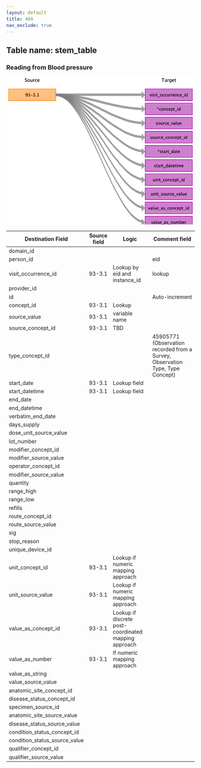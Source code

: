 ```yaml
---
layout: default
title: 404
nav_exclude: true
---
```


## Table name: stem_table

### Reading from Blood pressure

![](md_files/image16.png)

| Destination Field | Source field | Logic | Comment field |
| --- | --- | --- | --- |
| domain_id |  |  |  |
| person_id |  |  | eid |
| visit_occurrence_id | 93-3.1 | Lookup by eid and instance_id | lookup |
| provider_id |  |  |  |
| id |  |  | Auto-increment |
| concept_id | 93-3.1 | Lookup |  |
| source_value | 93-3.1 | variable name |  |
| source_concept_id | 93-3.1 | TBD |  |
| type_concept_id |  |  | 45905771 (Observation recorded from a Survey, Observation Type, Type Concept) |
| start_date | 93-3.1 | Lookup field |  |
| start_datetime | 93-3.1 | Lookup field |  |
| end_date |  |  |  |
| end_datetime |  |  |  |
| verbatim_end_date |  |  |  |
| days_supply |  |  |  |
| dose_unit_source_value |  |  |  |
| lot_number |  |  |  |
| modifier_concept_id |  |  |  |
| modifier_source_value |  |  |  |
| operator_concept_id |  |  |  |
| modifier_source_value |  |  |  |
| quantity |  |  |  |
| range_high |  |  |  |
| range_low |  |  |  |
| refills |  |  |  |
| route_concept_id |  |  |  |
| route_source_value |  |  |  |
| sig |  |  |  |
| stop_reason |  |  |  |
| unique_device_id |  |  |  |
| unit_concept_id | 93-3.1 | Lookup if numeric mapping approach |  |
| unit_source_value | 93-3.1 | Lookup if numeric mapping approach |  |
| value_as_concept_id | 93-3.1 | Lookup if discrete post-coordinated mapping approach |  |
| value_as_number | 93-3.1 | If numeric mapping approach |  |
| value_as_string |  |  |  |
| value_source_value |  |  |  |
| anatomic_site_concept_id |  |  |  |
| disease_status_concept_id |  |  |  |
| specimen_source_id |  |  |  |
| anatomic_site_source_value |  |  |  |
| disease_status_source_value |  |  |  |
| condition_status_concept_id |  |  |  |
| condition_status_source_value |  |  |  |
| qualifier_concept_id |  |  |  |
| qualifier_source_value |  |  |  |

